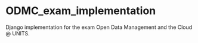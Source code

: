 # ODMC_exam_implementation

Django implementation for the exam Open Data Management and the Cloud @ UNITS.
